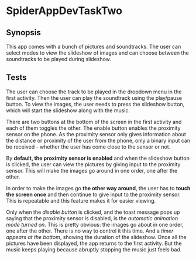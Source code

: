 # SpiderAppDevTaskTwo

## Synopsis
This app comes with a bunch of pictures and soundtracks. The user can select modes to view the slideshow of images and can choose between the soundtracks to be played during slideshow.

## Tests
The user can choose the track to be played in the dropdown menu in the first activity. Then the user can play the soundtrack using the play/pause button. To view the images, the user needs to press the slideshow button, which will start the slideshow along with the music.

There are two buttons at the bottom of the screen in the first activity and each of them toggles the other. The enable button enables the proximity sensor on the phone. As the proximity sensor only gives information about the distance or proximity of the user from the phone, only a binary input can be received - whether the user has come close to the sensor or not. 

By **default, the proximity sensor is enabled** and when the slideshow button is clicked, the user can view the pictures by giving input to the proximity sensor. This will make the images go around in one order, one after the other. 

In order to make the images go **the other way around**, the user has to **touch the screen once** and then continue to give input to the proximity sensor. This is repeatable and this feature makes it for easier viewing.

Only when the *disable button* is clicked, and the toast message pops up saying that the proximity sensor is disabled, is the *automatic animation mode turned on*. This is pretty obvious: the images go about in one order, one after the other. There is no way to control it this time. And a *timer appears at the bottom*, showing the duration of the slideshow. Once all the pictures have been displayed, the app returns to the first activity. But the music keeps playing because abruptly stopping the music just feels bad.
